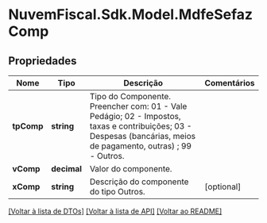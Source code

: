 # NuvemFiscal.Sdk.Model.MdfeSefazComp

## Propriedades

Nome | Tipo | Descrição | Comentários
------------ | ------------- | ------------- | -------------
**tpComp** | **string** | Tipo do Componente.  Preencher com: 01 - Vale Pedágio;   02 - Impostos, taxas e contribuições;   03 - Despesas (bancárias, meios de pagamento, outras)  ; 99 - Outros. | 
**vComp** | **decimal** | Valor do componente. | 
**xComp** | **string** | Descrição do componente do tipo Outros. | [optional] 

[[Voltar à lista de DTOs]](../README.md#documentation-for-models) [[Voltar à lista de API]](../README.md#documentation-for-api-endpoints) [[Voltar ao README]](../README.md)

